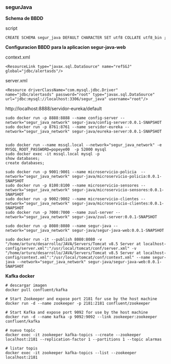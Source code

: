 ### segurJava


**Schema de BBDD**

script
	
	CREATE SCHEMA segur_java DEFAULT CHARACTER SET utf8 COLLATE utf8_bin ;
	

**Configuracion BBDD para la aplicacion segur-java-web**

context.xml
  
    <ResourceLink type="javax.sql.DataSource" name="refSGJ" global="jdbc/alertasds"/>
    
server.xml
  
    <Resource driverClassName="com.mysql.jdbc.Driver" name="jdbc/alertasds" password="root" type="javax.sql.DataSource" url="jdbc:mysql://localhost:3306/segur_java" username="root"/>


http://localhost:8888/servidor-eureka/default
    

	sudo docker run -p 8888:8888 --name config-server --network="segur_java_network" segur-java/config-server:0.0.1-SNAPSHOT
	sudo docker run -p 8761:8761 --name servidor-eureka --network="segur_java_network" segur-java/eureka-server:0.0.1-SNAPSHOT
	    
	
	sudo docker run --name mssql.local --network="segur_java_network" -e MYSQL_ROOT_PASSWORD=popeye00  -p 52000 mysql
	sudo docker exec -it mssql.local mysql -p
	show databases;
	create databases;
	    
	sudo docker run -p 9001:9001 --name microservicio-policia  --network="segur_java_network" segur-java/microservicio-policia:0.0.1-SNAPSHOT 	    
	sudo docker run -p 8100:8100 --name microservicio-sensores --network="segur_java_network" segur-java/microservicio-sensores:0.0.1-SNAPSHOT
	sudo docker run -p 9002:9002 --name microservicio-clientes --network="segur_java_network" segur-java/microservicio-clientes:0.0.1-SNAPSHOT
	sudo docker run -p 7000:7000 --name zuul-server --network="segur_java_network" segur-java/zuul-server:0.0.1-SNAPSHOT
	
	sudo docker run -p 8080:8080 --name segur-java --network="segur_java_network" segur-java/segur-java-web:0.0.1-SNAPSHOT
	
	sudo docker run -it --publish 8080:8080 -v "/home/arturo/desarrollo/JAVA/Servers/Tomcat v8.5 Server at localhost-config/server.xml":"/usr/local/tomcat/conf/server.xml" -v "/home/arturo/desarrollo/JAVA/Servers/Tomcat v8.5 Server at localhost-config/context.xml":"/usr/local/tomcat/conf/context.xml" --name segur-java --network="segur_java_network" segur-java/segur-java-web:0.0.1-SNAPSHOT
	
	
**Kafka docker**	
	
	# descargar imagen
	docker pull confluent/kafka
	
	# Start Zookeeper and expose port 2181 for use by the host machine
	docker run -d --name zookeeper -p 2181:2181 confluent/zookeeper

	# Start Kafka and expose port 9092 for use by the host machine
	docker run -d --name kafka -p 9092:9092 --link zookeeper:zookeeper confluent/kafka
	
	# nuevo topìc
	docker exec -it zookeeper kafka-topics --create --zookeeper localhost:2181 --replication-factor 1 --partitions 1 --topic alarmas

	# listar topis
	docker exec -it zookeeper kafka-topics --list --zookeeper localhost:2181


